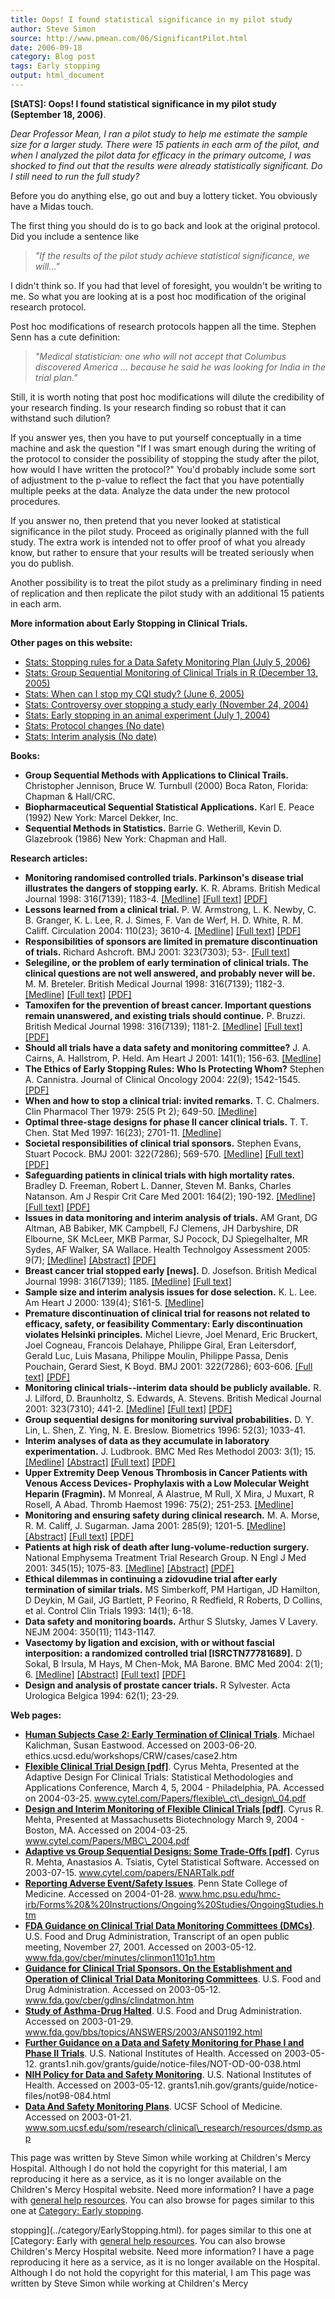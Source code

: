 ```yaml
---
title: Oops! I found statistical significance in my pilot study
author: Steve Simon
source: http://www.pmean.com/06/SignificantPilot.html
date: 2006-09-18
category: Blog post
tags: Early stopping
output: html_document
---
```

**[StATS]: Oops! I found statistical significance in
my pilot study (September 18, 2006)**.

*Dear Professor Mean, I ran a pilot study to help me estimate the sample
size for a larger study. There were 15 patients in each arm of the
pilot, and when I analyzed the pilot data for efficacy in the primary
outcome, I was shocked to find out that the results were already
statistically significant. Do I still need to run the full study?*

Before you do anything else, go out and buy a lottery ticket. You
obviously have a Midas touch.

The first thing you should do is to go back and look at the original
protocol. Did you include a sentence like

> *\"If the results of the pilot study achieve statistical significance,
> we will\...\"*

I didn\'t think so. If you had that level of foresight, you wouldn\'t be
writing to me. So what you are looking at is a post hoc modification of
the original research protocol.

Post hoc modifications of research protocols happen all the time.
Stephen Senn has a cute definition:

> *\"Medical statistician: one who will not accept that Columbus
> discovered America \... because he said he was looking for India in
> the trial plan.\"*

Still, it is worth noting that post hoc modifications will dilute the
credibility of your research finding. Is your research finding so robust
that it can withstand such dilution?

If you answer yes, then you have to put yourself conceptually in a time
machine and ask the question \"If I was smart enough during the writing
of the protocol to consider the possibility of stopping the study after
the pilot, how would I have written the protocol?\" You\'d probably
include some sort of adjustment to the p-value to reflect the fact that
you have potentially multiple peeks at the data. Analyze the data under
the new protocol procedures.

If you answer no, then pretend that you never looked at statistical
significance in the pilot study. Proceed as originally planned with the
full study. The extra work is intended not to offer proof of what you
already know, but rather to ensure that your results will be treated
seriously when you do publish.

Another possibility is to treat the pilot study as a preliminary finding
in need of replication and then replicate the pilot study with an
additional 15 patients in each arm.

**More information about Early Stopping in Clinical Trials.**

**Other pages on this website:**

-   [Stats: Stopping rules for a Data Safety Monitoring Plan (July
    5, 2006)](http://StoppingRules.asp)
-   [Stats: Group Sequential Monitoring of Clinical Trials in R
    (December
    13, 2005)](http://www.childrensmercy.org/stats/weblog2005/GroupSequential.html)
-   [Stats: When can I stop my CQI study? (June
    6, 2005)](http://www.childrensmercy.org/stats/weblog2005/StopStudy.html)
-   [Stats: Controversy over stopping a study early (November
    24, 2004)](http://www.childrensmercy.org/stats/weblog2004/EarlyStoppingControversy.html)
-   [Stats: Early stopping in an animal experiment (July
    1, 2004)](http://www.childrensmercy.org/stats/weblog2004/EarlyStoppingAnimal.html)
-   [Stats: Protocol changes (No date)](../ask/protocol.asp)
-   [Stats: Interim analysis (No date)](../plan/interim.asp)

**Books:**

-   **Group Sequential Methods with Applications to Clinical Trails.**
    Christopher Jennison, Bruce W. Turnbull (2000) Boca Raton, Florida:
    Chapman & Hall/CRC.
-   **Biopharmaceutical Sequential Statistical Applications.** Karl E.
    Peace (1992) New York: Marcel Dekker, Inc.
-   **Sequential Methods in Statistics.** Barrie G. Wetherill, Kevin D.
    Glazebrook (1986) New York: Chapman and Hall.

**Research articles:**

-   **Monitoring randomised controlled trials. Parkinson\'s disease
    trial illustrates the dangers of stopping early.** K. R. Abrams.
    British Medical Journal 1998: 316(7139); 1183-4.
    [\[Medline\]](http://www.ncbi.nlm.nih.gov/entrez/query.fcgi?cmd=Retrieve&db=PubMed&list_uids=9552993&dopt=Abstract)
    [\[Full text\]](http://bmj.com/cgi/content/full/316/7139/1183)
    [\[PDF\]](http://www.pubmedcentral.gov/picrender.fcgi?artid=1112981&blobtype=pdf)
-   **Lessons learned from a clinical trial.** P. W. Armstrong, L. K.
    Newby, C. B. Granger, K. L. Lee, R. J. Simes, F. Van de Werf, H. D.
    White, R. M. Califf. Circulation 2004: 110(23); 3610-4.
    [\[Medline\]](http://www.ncbi.nlm.nih.gov/entrez/query.fcgi?cmd=Retrieve&db=PubMed&list_uids=15583090&dopt=Abstract)
    [\[Full
    text\]](http://circ.ahajournals.org/cgi/content/full/110/23/3610)
    [\[PDF\]](http://www.circ.ahajournals.org/cgi/reprint/110/23/3610.pdf)
-   **Responsibilities of sponsors are limited in premature
    discontinuation of trials.** Richard Ashcroft. BMJ 2001: 323(7303);
    53-. [\[Full text\]](http://bmj.com/cgi/content/full/323/7303/53)
-   **Selegiline, or the problem of early termination of clinical
    trials. The clinical questions are not well answered, and probably
    never will be.** M. M. Breteler. British Medical Journal 1998:
    316(7139); 1182-3.
    [\[Medline\]](http://www.ncbi.nlm.nih.gov/entrez/query.fcgi?cmd=Retrieve&db=PubMed&list_uids=955299&dopt=Abstract)
    [\[Full text\]](http://bmj.com/cgi/content/full/316/7139/1182)
    [\[PDF\]](http://www.pubmedcentral.gov/picrender.fcgi?artid=1112980&blobtype=pdf)
-   **Tamoxifen for the prevention of breast cancer. Important questions
    remain unanswered, and existing trials should continue.** P. Bruzzi.
    British Medical Journal 1998: 316(7139); 1181-2.
    [\[Medline\]](http://www.ncbi.nlm.nih.gov/entrez/query.fcgi?cmd=Retrieve&db=PubMed&list_uids=9552991&dopt=Abstract)
    [\[Full text\]](http://bmj.com/cgi/content/full/316/7139/1181)
    [\[PDF\]](http://www.pubmedcentral.gov/picrender.fcgi?artid=1112979&blobtype=pdf)
-   **Should all trials have a data safety and monitoring
    committee?** J. A. Cairns, A. Hallstrom, P. Held. Am Heart J 2001:
    141(1); 156-63.
    [\[Medline\]](http://www.ncbi.nlm.nih.gov/entrez/query.fcgi?cmd=Retrieve&db=PubMed&list_uids=11136502&dopt=Abstract)
-   **The Ethics of Early Stopping Rules: Who Is Protecting Whom?**
    Stephen A. Cannistra. Journal of Clinical Oncology 2004: 22(9);
    1542-1545.
    [\[PDF\]](http://www.jco.org/cgi/content/full/22/9/1542?etoc)
-   **When and how to stop a clinical trial: invited remarks.** T. C.
    Chalmers. Clin Pharmacol Ther 1979: 25(5 Pt 2); 649-50.
    [\[Medline\]](http://www.ncbi.nlm.nih.gov/entrez/query.fcgi?cmd=Retrieve&db=PubMed&list_uids=373948&dopt=Abstract)
-   **Optimal three-stage designs for phase II cancer clinical
    trials.** T. T. Chen. Stat Med 1997: 16(23); 2701-11.
    [\[Medline\]](http://www.ncbi.nlm.nih.gov/entrez/query.fcgi?cmd=Retrieve&db=PubMed&list_uids=9421870&dopt=Abstract)
-   **Societal responsibilities of clinical trial sponsors.** Stephen
    Evans, Stuart Pocock. BMJ 2001: 322(7286); 569-570.
    [\[Medline\]](http://www.ncbi.nlm.nih.gov/entrez/query.fcgi?cmd=Retrieve&db=PubMed&list_uids=11238141&dopt=Abstract)
    [\[Full text\]](http://bmj.com/cgi/content/full/322/7286/569)
    [\[PDF\]](http://bmj.com/cgi/reprint/322/7286/569.pdf)
-   **Safeguarding patients in clinical trials with high mortality
    rates.** Bradley D. Freeman, Robert L. Danner, Steven M. Banks,
    Charles Natanson. Am J Respir Crit Care Med 2001: 164(2); 190-192.
    [\[Medline\]](http://www.ncbi.nlm.nih.gov/entrez/query.fcgi?cmd=Retrieve&db=PubMed&list_uids=11463585&dopt=Abstract)
    [\[Full
    text\]](http://ajrccm.atsjournals.org/cgi/content/full/164/2/190)
    [\[PDF\]](http://ajrccm.atsjournals.org/cgi/reprint/164/2/190.pdf)
-   **Issues in data monitoring and interim analysis of trials.** AM
    Grant, DG Altman, AB Babiker, MK Campbell, FJ Clemens, JH
    Darbyshire, DR Elbourne, SK McLeer, MKB Parmar, SJ Pocock, DJ
    Spiegelhalter, MR Sydes, AF Walker, SA Wallace. Health Technolgoy
    Assessment 2005: 9(7);
    [\[Medline\]](http://www.ncbi.nlm.nih.gov/entrez/query.fcgi?cmd=Retrieve&db=PubMed&list_uids=15763038&dopt=Abstract)
    [\[Abstract\]](http://www.hta.ac.uk/execsumm/summ907.htm)
    [\[PDF\]](http://www.hta.ac.uk/fullmono/mon907.pdf)
-   **Breast cancer trial stopped early \[news\].** D. Josefson. British
    Medical Journal 1998: 316(7139); 1185.
    [\[Medline\]](http://www.ncbi.nlm.nih.gov/entrez/query.fcgi?cmd=Retrieve&db=PubMed&list_uids=9583923&dopt=Abstract)
    [\[Full text\]](http://bmj.com/cgi/content/full/316/7139/1185/d)
-   **Sample size and interim analysis issues for dose selection.** K.
    L. Lee. Am Heart J 2000: 139(4); S161-5.
    [\[Medline\]](http://www.ncbi.nlm.nih.gov/entrez/query.fcgi?cmd=Retrieve&db=PubMed&list_uids=10740124&dopt=Abstract)
-   **Premature discontinuation of clinical trial for reasons not
    related to efficacy, safety, or feasibility Commentary: Early
    discontinuation violates Helsinki principles.** Michel Lievre, Joel
    Menard, Eric Bruckert, Joel Cogneau, Francois Delahaye, Philippe
    Giral, Eran Leitersdorf, Gerald Luc, Luis Masana, Philippe Moulin,
    Philippe Passa, Denis Pouchain, Gerard Siest, K Boyd. BMJ 2001:
    322(7286); 603-606. [\[Full
    text\]](http://bmj.com/cgi/content/full/322/7286/603)
    [\[PDF\]](http://bmj.com/cgi/reprint/322/7286/603.pdf)
-   **Monitoring clinical trials\--interim data should be publicly
    available.** R. J. Lilford, D. Braunholtz, S. Edwards, A. Stevens.
    British Medical Journal 2001: 323(7310); 441-2.
    [\[Medline\]](http://www.ncbi.nlm.nih.gov/entrez/query.fcgi?cmd=Retrieve&db=PubMed&list_uids=11520848&dopt=Abstract)
    [\[Full text\]](http://bmj.com/cgi/content/full/323/7310/441)
    [\[PDF\]](http://bmj.com/cgi/reprint/323/7310/441.pdf)
-   **Group sequential designs for monitoring survival
    probabilities.** D. Y. Lin, L. Shen, Z. Ying, N. E. Breslow.
    Biometrics 1996: 52(3); 1033-41.
-   **Interim analyses of data as they accumulate in laboratory
    experimentation.** J. Ludbrook. BMC Med Res Methodol 2003: 3(1); 15.
    [\[Medline\]](http://www.ncbi.nlm.nih.gov/entrez/query.fcgi?cmd=Retrieve&db=PubMed&list_uids=12930561&dopt=Abstract)
    [\[Abstract\]](http://www.biomedcentral.com/1471-2288/3/15/abstract)
    [\[Full text\]](http://www.biomedcentral.com/1471-2288/3/15)
    [\[PDF\]](http://www.biomedcentral.com/content/pdf/1471-2288-3-15.pdf)
-   **Upper Extremity Deep Venous Thrombosis in Cancer Patients with
    Venous Access Devices- Prophylaxis with a Low Molecular Weight
    Heparin (Fragmin).** M Monreal, A Alastrue, M Rull, X Mira, J
    Muxart, R Rosell, A Abad. Thromb Haemost 1996: 75(2); 251-253.
    [\[Medline\]](http://www.ncbi.nlm.nih.gov/entrez/query.fcgi?cmd=Retrieve&db=PubMed&list_uids=8815570&dopt=Abstract)
-   **Monitoring and ensuring safety during clinical research.** M. A.
    Morse, R. M. Califf, J. Sugarman. Jama 2001: 285(9); 1201-5.
    [\[Medline\]](http://www.ncbi.nlm.nih.gov/entrez/query.fcgi?cmd=Retrieve&db=PubMed&list_uids=11231751&dopt=Abstract)
    [\[Abstract\]](http://jama.ama-assn.org/cgi/content/abstract/285/9/1201)
    [\[Full
    text\]](http://jama.ama-assn.org/cgi/content/full/285/9/1201)
    [\[PDF\]](http://jama.ama-assn.org/cgi/reprint/285/9/1201.pdf)
-   **Patients at high risk of death after lung-volume-reduction
    surgery.** National Emphysema Treatment Trial Research Group. N Engl
    J Med 2001: 345(15); 1075-83.
    [\[Medline\]](http://www.ncbi.nlm.nih.gov/entrez/query.fcgi?cmd=Retrieve&db=PubMed&list_uids=11596586&dopt=Abstract)
    [\[Abstract\]](http://content.nejm.org/cgi/content/abstract/345/15/1075)
    [\[PDF\]](http://content.nejm.org/cgi/reprint/345/15/1075.pdf)
-   **Ethical dilemmas in continuing a zidovudine trial after early
    termination of similar trials.** MS Simberkoff, PM Hartigan, JD
    Hamilton, D Deykin, M Gail, JG Bartlett, P Feorino, R Redfield, R
    Roberts, D Collins, et al. Control Clin Trials 1993: 14(1); 6-18.
-   **Data safety and monitoring boards.** Arthur S Slutsky, James V
    Lavery. NEJM 2004: 350(11); 1143-1147.
-   **Vasectomy by ligation and excision, with or without fascial
    interposition: a randomized controlled trial \[ISRCTN77781689\].** D
    Sokal, B Irsula, M Hays, M Chen-Mok, MA Barone. BMC Med 2004: 2(1);
    6.
    [\[Medline\]](http://www.ncbi.nlm.nih.gov/entrez/query.fcgi?cmd=Retrieve&db=PubMed&list_uids=15056388&dopt=Abstract)
    [\[Abstract\]](http://www.biomedcentral.com/1741-7015/2/6/abstract)
    [\[Full text\]](http://www.biomedcentral.com/1741-7015/2/6)
    [\[PDF\]](http://www.biomedcentral.com/content/pdf/1741-7015-2-6.pdf)
-   **Design and analysis of prostate cancer trials.** R Sylvester. Acta
    Urologica Belgica 1994: 62(1); 23-29.

**Web pages:**

-   **[Human Subjects Case 2: Early Termination of Clinical
    Trials](http://ethics.ucsd.edu/workshops/CRW/cases/case2.htm)**.
    Michael Kalichman, Susan Eastwood. Accessed on 2003-06-20.
    ethics.ucsd.edu/workshops/CRW/cases/case2.htm
-   **[Flexible Clinical Trial Design
    \[pdf\]](http://www.cytel.com/Papers/flexible_ct_design_04.pdf)**.
    Cyrus Mehta, Presented at the Adaptive Design For Clinical Trials:
    Statistical Methodologies and Applications Conference, March 4, 5,
    2004 - Philadelphia, PA. Accessed on 2004-03-25.
    www.cytel.com/Papers/flexible\_ct\_design\_04.pdf
-   **[Design and Interim Monitoring of Flexible Clinical Trials
    \[pdf\]](http://www.cytel.com/Papers/MBC_2004.pdf)**. Cyrus R.
    Mehta, Presented at Massachusetts Biotechnology March 9, 2004 -
    Boston, MA. Accessed on 2004-03-25.
    www.cytel.com/Papers/MBC\_2004.pdf
-   **[Adaptive vs Group Sequential Designs: Some Trade-Offs
    \[pdf\]](http://www.cytel.com/papers/ENARTalk.pdf)**. Cyrus R.
    Mehta, Anastasios A. Tsiatis, Cytel Statistical Software. Accessed
    on 2003-07-15. www.cytel.com/papers/ENARTalk.pdf
-   **[Reporting Adverse Event/Safety
    Issues](http://www.hmc.psu.edu/hmc-irb/Forms%20&%20Instructions/Ongoing%20Studies/OngoingStudies.htm)**.
    Penn State College of Medicine. Accessed on 2004-01-28.
    www.hmc.psu.edu/hmc-irb/Forms%20&%20Instructions/Ongoing%20Studies/OngoingStudies.htm
-   **[FDA Guidance on Clinical Trial Data Monitoring Committees
    (DMCs)](http://www.fda.gov/cber/minutes/clinmon1101p1.htm)**. U.S.
    Food and Drug Administration, Transcript of an open public meeting,
    November 27, 2001. Accessed on 2003-05-12.
    www.fda.gov/cber/minutes/clinmon1101p1.htm
-   **[Guidance for Clinical Trial Sponsors. On the Establishment and
    Operation of Clinical Trial Data Monitoring
    Committees](http://www.fda.gov/cber/gdlns/clindatmon.htm)**. U.S.
    Food and Drug Administration. Accessed on 2003-05-12.
    www.fda.gov/cber/gdlns/clindatmon.htm
-   **[Study of Asthma-Drug
    Halted](http://www.fda.gov/bbs/topics/ANSWERS/2003/ANS01192.html)**.
    U.S. Food and Drug Administration. Accessed on 2003-01-29.
    www.fda.gov/bbs/topics/ANSWERS/2003/ANS01192.html
-   **[Further Guidance on a Data and Safety Monitoring for Phase I and
    Phase II
    Trials](http://grants1.nih.gov/grants/guide/notice-files/NOT-OD-00-038.html)**.
    U.S. National Institutes of Health. Accessed on 2003-05-12.
    grants1.nih.gov/grants/guide/notice-files/NOT-OD-00-038.html
-   **[NIH Policy for Data and Safety
    Monitoring](http://grants1.nih.gov/grants/guide/notice-files/not98-084.html)**.
    U.S. National Institutes of Health. Accessed on 2003-05-12.
    grants1.nih.gov/grants/guide/notice-files/not98-084.html
-   **[Data And Safety Monitoring
    Plans](http://www.som.ucsf.edu/som/research/clinical_research/resources/dsmp.asp)**.
    UCSF School of Medicine. Accessed on 2003-01-21.
    www.som.ucsf.edu/som/research/clinical\_research/resources/dsmp.asp

This page was written by Steve Simon while working at Children\'s Mercy
Hospital. Although I do not hold the copyright for this material, I am
reproducing it here as a service, as it is no longer available on the
Children\'s Mercy Hospital website. Need more information? I have a page
with [general help resources](../GeneralHelp.html). You can also browse
for pages similar to this one at [Category: Early
stopping](../category/EarlyStopping.html).
<!---More--->
stopping](../category/EarlyStopping.html).
for pages similar to this one at [Category: Early
with [general help resources](../GeneralHelp.html). You can also browse
Children\'s Mercy Hospital website. Need more information? I have a page
reproducing it here as a service, as it is no longer available on the
Hospital. Although I do not hold the copyright for this material, I am
This page was written by Steve Simon while working at Children\'s Mercy

<!---Do not use
**[StATS]: Oops! I found statistical significance in
This page was written by Steve Simon while working at Children\'s Mercy
Hospital. Although I do not hold the copyright for this material, I am
reproducing it here as a service, as it is no longer available on the
Children\'s Mercy Hospital website. Need more information? I have a page
with [general help resources](../GeneralHelp.html). You can also browse
for pages similar to this one at [Category: Early
stopping](../category/EarlyStopping.html).
--->

